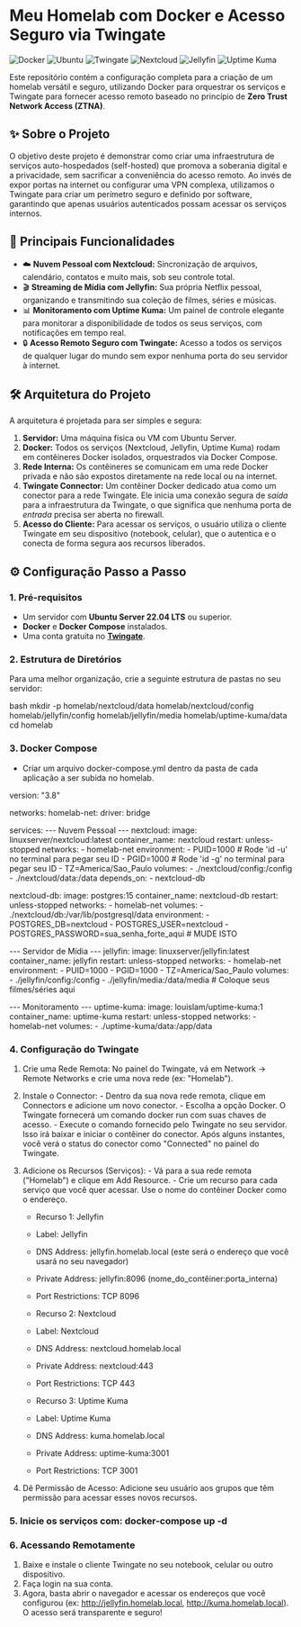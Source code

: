 # Meu Homelab com Docker e Acesso Seguro via Twingate

![Docker](https://img.shields.io/badge/Docker-2496ED?style=for-the-badge&logo=docker&logoColor=white)
![Ubuntu](https://img.shields.io/badge/Ubuntu-E95420?style=for-the-badge&logo=ubuntu&logoColor=white)
![Twingate](https://img.shields.io/badge/Twingate-3A79F7?style=for-the-badge&logo=twingate&logoColor=white)
![Nextcloud](https://img.shields.io/badge/Nextcloud-0082C9?style=for-the-badge&logo=nextcloud&logoColor=white)
![Jellyfin](https://img.shields.io/badge/Jellyfin-5D4993?style=for-the-badge&logo=jellyfin&logoColor=white)
![Uptime Kuma](https://img.shields.io/badge/Uptime_Kuma-4F46E5?style=for-the-badge)

Este repositório contém a configuração completa para a criação de um homelab versátil e seguro, utilizando Docker para orquestrar os serviços e Twingate para fornecer acesso remoto baseado no princípio de **Zero Trust Network Access (ZTNA)**.

## ✨ Sobre o Projeto

O objetivo deste projeto é demonstrar como criar uma infraestrutura de serviços auto-hospedados (self-hosted) que promova a soberania digital e a privacidade, sem sacrificar a conveniência do acesso remoto. Ao invés de expor portas na internet ou configurar uma VPN complexa, utilizamos o Twingate para criar um perímetro seguro e definido por software, garantindo que apenas usuários autenticados possam acessar os serviços internos.

## 🚀 Principais Funcionalidades

* ☁️ **Nuvem Pessoal com Nextcloud:** Sincronização de arquivos, calendário, contatos e muito mais, sob seu controle total.
* 🎬 **Streaming de Mídia com Jellyfin:** Sua própria Netflix pessoal, organizando e transmitindo sua coleção de filmes, séries e músicas.
* 📊 **Monitoramento com Uptime Kuma:** Um painel de controle elegante para monitorar a disponibilidade de todos os seus serviços, com notificações em tempo real.
* 🔒 **Acesso Remoto Seguro com Twingate:** Acesso a todos os serviços de qualquer lugar do mundo sem expor nenhuma porta do seu servidor à internet.

## 🛠️ Arquitetura do Projeto

A arquitetura é projetada para ser simples e segura:

1.  **Servidor:** Uma máquina física ou VM com Ubuntu Server.
2.  **Docker:** Todos os serviços (Nextcloud, Jellyfin, Uptime Kuma) rodam em contêineres Docker isolados, orquestrados via Docker Compose.
3.  **Rede Interna:** Os contêineres se comunicam em uma rede Docker privada e não são expostos diretamente na rede local ou na internet.
4.  **Twingate Connector:** Um contêiner Docker dedicado atua como um conector para a rede Twingate. Ele inicia uma conexão segura de *saída* para a infraestrutura da Twingate, o que significa que nenhuma porta de *entrada* precisa ser aberta no firewall.
5.  **Acesso do Cliente:** Para acessar os serviços, o usuário utiliza o cliente Twingate em seu dispositivo (notebook, celular), que o autentica e o conecta de forma segura aos recursos liberados.


## ⚙️ Configuração Passo a Passo

### 1. Pré-requisitos

* Um servidor com **Ubuntu Server 22.04 LTS** ou superior.
* **Docker** e **Docker Compose** instalados.
* Uma conta gratuita no **[Twingate](https://www.twingate.com/)**.

### 2. Estrutura de Diretórios

Para uma melhor organização, crie a seguinte estrutura de pastas no seu servidor:

bash
mkdir -p homelab/nextcloud/data homelab/nextcloud/config homelab/jellyfin/config homelab/jellyfin/media homelab/uptime-kuma/data
cd homelab 

### 3. Docker Compose
* Criar um arquivo docker-compose.yml dentro da pasta de cada aplicação a ser subida no homelab.

version: "3.8"

networks:
  homelab-net:
    driver: bridge

services:
  --- Nuvem Pessoal ---
  nextcloud:
    image: linuxserver/nextcloud:latest
    container_name: nextcloud
    restart: unless-stopped
    networks:
      - homelab-net
    environment:
      - PUID=1000 # Rode 'id -u' no terminal para pegar seu ID
      - PGID=1000 # Rode 'id -g' no terminal para pegar seu ID
      - TZ=America/Sao_Paulo
    volumes:
      - ./nextcloud/config:/config
      - ./nextcloud/data:/data
    depends_on:
      - nextcloud-db

  nextcloud-db:
    image: postgres:15
    container_name: nextcloud-db
    restart: unless-stopped
    networks:
      - homelab-net
    volumes:
      - ./nextcloud/db:/var/lib/postgresql/data
    environment:
      - POSTGRES_DB=nextcloud
      - POSTGRES_USER=nextcloud
      - POSTGRES_PASSWORD=sua_senha_forte_aqui # MUDE ISTO

  --- Servidor de Mídia ---
  jellyfin:
    image: linuxserver/jellyfin:latest
    container_name: jellyfin
    restart: unless-stopped
    networks:
      - homelab-net
    environment:
      - PUID=1000
      - PGID=1000
      - TZ=America/Sao_Paulo
    volumes:
      - ./jellyfin/config:/config
      - ./jellyfin/media:/data/media # Coloque seus filmes/séries aqui

  --- Monitoramento ---
  uptime-kuma:
    image: louislam/uptime-kuma:1
    container_name: uptime-kuma
    restart: unless-stopped
    networks:
      - homelab-net
    volumes:
      - ./uptime-kuma/data:/app/data

### 4. Configuração do Twingate
  1. Crie uma Rede Remota: No painel do Twingate, vá em Network -> Remote Networks e crie uma nova rede (ex: "Homelab").
  2. Instale o Connector:
    - Dentro da sua nova rede remota, clique em Connectors e adicione um novo conector.
    - Escolha a opção Docker. O Twingate fornecerá um comando docker run com suas chaves de acesso.
    - Execute o comando fornecido pelo Twingate no seu servidor. Isso irá baixar e iniciar o contêiner do conector. Após alguns instantes, você verá o status do conector como "Connected" no painel do Twingate.
  3. Adicione os Recursos (Serviços):
    - Vá para a sua rede remota ("Homelab") e clique em Add Resource.
    - Crie um recurso para cada serviço que você quer acessar. Use o nome do contêiner Docker como o endereço.
      * Recurso 1: Jellyfin
      * Label: Jellyfin
      * DNS Address: jellyfin.homelab.local (este será o endereço que você usará no seu navegador)
      * Private Address: jellyfin:8096 (nome_do_contêiner:porta_interna)
      * Port Restrictions: TCP 8096

      * Recurso 2: Nextcloud
      * Label: Nextcloud
      * DNS Address: nextcloud.homelab.local
      * Private Address: nextcloud:443
      * Port Restrictions: TCP 443

      * Recurso 3: Uptime Kuma
      * Label: Uptime Kuma
      * DNS Address: kuma.homelab.local
      * Private Address: uptime-kuma:3001
      * Port Restrictions: TCP 3001

  4. Dê Permissão de Acesso: Adicione seu usuário aos grupos que têm permissão para acessar esses novos recursos.

### 5. Inicie os serviços com: docker-compose up -d

### 6. Acessando Remotamente
  1. Baixe e instale o cliente Twingate no seu notebook, celular ou outro dispositivo.
  2. Faça login na sua conta.
  3. Agora, basta abrir o navegador e acessar os endereços que você configurou (ex: http://jellyfin.homelab.local, http://kuma.homelab.local). O acesso será transparente e seguro!
  
